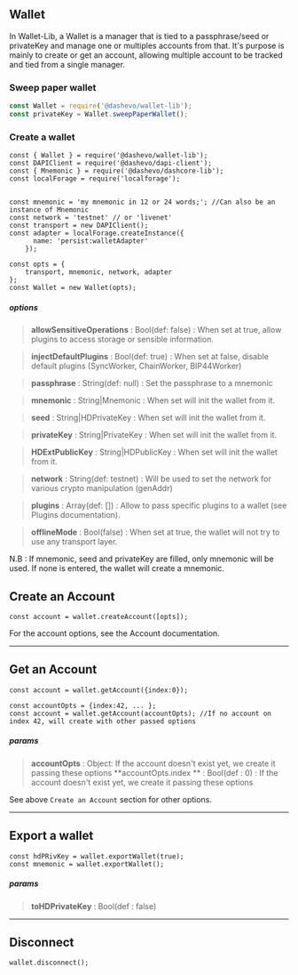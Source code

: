 ## Wallet

In Wallet-Lib, a Wallet is a manager that is tied to a passphrase/seed or privateKey and manage one or multiples accounts from that.
It's purpose is mainly to create or get an account, allowing multiple account to be tracked and tied from a single manager.

### Sweep paper wallet

```js
const Wallet = require('@dashevo/wallet-lib');
const privateKey = Wallet.sweepPaperWallet();
```

### Create a wallet

```
const { Wallet } = require('@dashevo/wallet-lib');
const DAPIClient = require('@dashevo/dapi-client');
const { Mnemonic } = require('@dashevo/dashcore-lib');
const localForage = require('localforage');


const mnemonic = 'my mnemonic in 12 or 24 words;'; //Can also be an instance of Mnemonic
const network = 'testnet' // or 'livenet'
const transport = new DAPIClient();
const adapter = localForage.createInstance({
      name: 'persist:walletAdapter'
    });

const opts = {
    transport, mnemonic, network, adapter
};
const Wallet = new Wallet(opts);
```
##### options

> **allowSensitiveOperations** : Bool(def: false) : When set at true, allow plugins to access storage or sensible information.

> **injectDefaultPlugins** : Bool(def: true) : When set at false, disable default plugins (SyncWorker, ChainWorker, BIP44Worker)

> **passphrase** : String(def: null) : Set the passphrase to a mnemonic

> **mnemonic** : String|Mnemonic : When set will init the wallet from it.

> **seed** : String|HDPrivateKey : When set will init the wallet from it.

> **privateKey** : String|PrivateKey : When set will init the wallet from it.

> **HDExtPublicKey** : String|HDPublicKey : When set will init the wallet from it.

> **network** : String(def: testnet) : Will be used to set the network for various crypto manipulation (genAddr)

> **plugins** : Array(def: []) : Allow to pass specific plugins to a wallet (see Plugins documentation).

> **offlineMode** : Bool(false) : When set at true, the wallet will not try to use any transport layer.

N.B : If mnemonic, seed and privateKey are filled, only mnemonic will be used. If none is entered, the wallet will create a mnemonic.

## Create an Account

```
const account = wallet.createAccount([opts]);
```

For the account options, see the Account documentation.

---

## Get an Account

```
const account = wallet.getAccount({index:0});

const accountOpts = {index:42, ... };
const account = wallet.getAccount(accountOpts); //If no account on index 42, will create with other passed options
```

##### params

> **accountOpts** : Object: If the account doesn't exist yet, we create it passing these options
> **accountOpts.index ** : Bool(def : 0) : If the account doesn't exist yet, we create it passing these options

See above `Create an Account` section for other options.

---

## Export a wallet

```
const hdPRivKey = wallet.exportWallet(true);
const mnemonic = wallet.exportWallet();
```
##### params

> **toHDPrivateKey** : Bool(def : false)

---

## Disconnect

```
wallet.disconnect();
```
